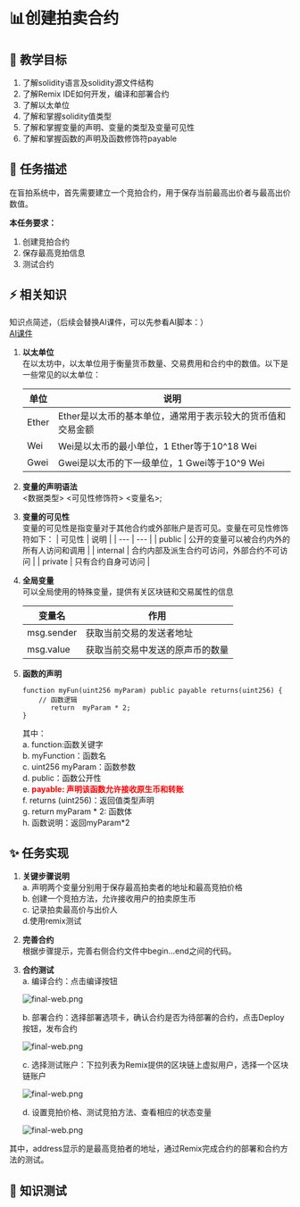 # 📊创建拍卖合约

## **🚧 教学目标**

1. 了解solidity语言及solidity源文件结构
2. 了解Remix IDE如何开发，编译和部署合约
3. 了解以太单位
4. 了解和掌握solidity值类型
5. 了解和掌握变量的声明、变量的类型及变量可见性
6. 了解和掌握函数的声明及函数修饰符payable

## **💚 任务描述**

在盲拍系统中，首先需要建立一个竞拍合约，用于保存当前最高出价者与最高出价数值。

**本任务要求：**

1. 创建竞拍合约
2. 保存最高竞拍信息
3. 测试合约

## **⚡ 相关知识**
知识点简述，（后续会替换AI课件，可以先参看AI脚本：）  
[AI课件](https://docs.qq.com/sheet/DSmdHWWNoT25LTENl?tab=BB08J2)  

1. **以太单位**    
    在以太坊中，以太单位用于衡量货币数量、交易费用和合约中的数值。以下是一些常见的以太单位：  

    |  单位  | 说明 |
    | --- | --- |
    | Ether | Ether是以太币的基本单位，通常用于表示较大的货币值和交易金额  |
    | Wei  | Wei是以太币的最小单位，1 Ether等于10^18 Wei |
    | Gwei  | Gwei是以太币的下一级单位，1 Gwei等于10^9 Wei  |   

2. **变量的声明语法**       
    <数据类型> <可见性修饰符> <变量名>;

3. **变量的可见性**        
     变量的可见性是指变量对于其他合约或外部账户是否可见。变量在可见性修饰符如下：
    |  可见性  | 说明 |
    | --- | --- |
    | public | 公开的变量可以被合约内外的所有人访问和调用  |
    | internal  | 合约内部及派生合约可访问，外部合约不可访问 |
    | private  | 只有合约自身可访问  |  
4. **全局变量**    
    可以全局使用的特殊变量，提供有关区块链和交易属性的信息  

    |  变量名  | 作用 |
    | --- | --- |
    | msg.sender | 获取当前交易的发送者地址  |
    | msg.value  | 获取当前交易中发送的原声币的数量 |     
5. **函数的声明**  

    ```solidity  
    function myFun(uint256 myParam) public payable returns(uint256) {
        // 函数逻辑
           return  myParam * 2;      
    }
    ```   
    其中：  
    a. function:函数关键字   
    b. myFunction：函数名   
    c. uint256 myParam：函数参数    
    d. public：函数公开性  
    e. <span style="color: red;">**payable: 声明该函数允许接收原生币和转账**</span>  
    f. returns (uint256)：返回值类型声明  
    g. return  myParam * 2:  函数体    
    h. 函数说明：返回myParam*2  
 
     


## **✨ 任务实现**

1. **关键步骤说明**    
    a. 声明两个变量分别用于保存最高拍卖者的地址和最高竞拍价格  
    b. 创建一个竞拍方法，允许接收用户的拍卖原生币  
    c. 记录拍卖最高价与出价人  
    d.使用remix测试  
2. **完善合约**  
    根据步骤提示，完善右侧合约文件中begin...end之间的代码。
3. **合约测试**  
   a. 编译合约：点击编译按钮

   ![final-web.png](https://i.postimg.cc/QxzD4kDb/1.png)

   b. 部署合约：选择部署选项卡，确认合约是否为待部署的合约，点击Deploy按钮，发布合约

   ![final-web.png](https://i.postimg.cc/sgPpJ3Hv/deploy.png)

   c. 选择测试账户：下拉列表为Remix提供的区块链上虚拟用户，选择一个区块链账户

   ![final-web.png](https://i.postimg.cc/8C6KwTCw/3.png)

   d. 设置竞拍价格、测试竞拍方法、查看相应的状态变量

   ![final-web.png](https://i.postimg.cc/8PfPLPfs/4.png)

其中，address显示的是最高竞拍者的地址，通过Remix完成合约的部署和合约方法的测试。

## **🌸 知识测试**  
